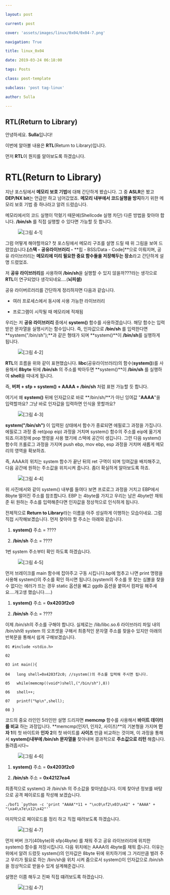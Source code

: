 ```yaml
---

layout: post

current: post

cover: 'assets/images/linux/0x04/0x04-7.png'

navigation: True

title: linux_0x04

date: 2019-03-24 06:18:00

tags: Posts

class: post-template

subclass: 'post tag-linux'

author: Sulla

---
```




## RTL(Return to Library)



안녕하세요. **Sulla**입니다!



이번에 알아볼 내용은 **RTL**(Return to Library)입니다.

먼저 **RTL**이 뭔지를 알아보도록 하겠습니다.



# RTL(Return to Library)



지난 포스팅에서 **메모리 보호 기법**에 대해 간단하게 봤습니다. 그 중 **ASLR**은 봤고 **DEP/NX bit**는 언급만 하고 넘어갔었죠. **메모리 내부에서 코드실행을 방지**하기 위한 메모리 보호 기법 중 하나라고 알려 드렸습니다.



메모리에서의 코드 실행이 막혔기 때문에(Shellcode 실행 차단) 다른 방법을 찾아야 합니다. **/bin/sh** 를 직접 실행할 수 있다면 가능할 듯 합니다.



<figure>

  <img data-action="zoom" src='{{ "/assets/images/linux/0x04/0x04-1.png" | relative_url }}' alt='[그림 4-1]'>

</figure>



그럼 어떻게 해야할까요? 첫 포스팅에서 메모리 구조를 설명 드릴 때 위 그림을 보여 드렸었습니다.**[스택 -** **공유라이브러리 -** **힙 - BSS/Data - Code]**으로 이뤄지며, 공유 라이브러리는 **메모리에 미리 필요한 중요 함수들을 저장해두는 장소**라고 간단하게 설명 드렸었죠.

저 **공유 라이브러리**를 사용하여 **/bin/sh**을 실행할 수 있지 않을까???라는 생각으로 **RTL**이 연구되었다 생각되네요....(**뇌피셜)**



공유 라이버르러리를 간단하게 정리하자면 다음과 같습니다.



- 여러 프로세스에서 동시에 사용 가능한 라이브러리

- 프로그램이 시작될 때 메모리에 적재됨



우리는 저 **공유 라이브러리** 중에서 **system()** 함수를 사용하겠습니다. 해당 함수는 입력받은 문자열을 실행시키는 함수입니다. 즉, 인자값으로 **/bin/sh** 를 입력한다면 **system("/bin/sh");**과 같은 형태가 되며 **system()**이 **/bin/sh**를 실행하게 됩니다.



<figure>

  <img data-action="zoom" src='{{ "/assets/images/linux/0x04/0x04-2.png" | relative_url }}' alt='[그림 4-2]'>

</figure>



**RTL**의 흐름을 위와 같이 표현했습니다. **libc**(공유라이브러리)의 함수(**system()**)를 사용해서 **8byte** 뒤에 **/bin/sh** 의 주소를 박아두면 **system()**이 **/bin/sh** 를 실행하여 **shell**을 따내게 됩니다. 

즉, **버퍼 + sfp + system() + AAAA + /bin/sh** 처럼 표현 가능할 듯 합니다. 



여기서 왜 **system()** 뒤에 인자값으로 바로 **/bin/sh/**가 아닌 잉여값 "**AAAA**"을 입력할까요? 그냥 바로 인자값을 입력하면 인식을 못할까요?



<figure>

  <img data-action="zoom" src='{{ "/assets/images/linux/0x04/0x04-3.png" | relative_url }}' alt='[그림 4-3]'>

</figure>



**system("/bin/sh")** 이 입력된 상태에서 함수가 종료되면 에필로그 과정을 가집니다. 에필로그 과정 중 ret(pop eip) 과정을 거치며 system() 함수의 주소를 eip에  옮기게 되죠.이과정에 pop 명령을 사용 했기에 스택에 공간이 생깁니다. 그런 다음 system() 함수의 프롤로그 과정을 가지며 push ebp, mov ebp, esp 과정을 거치며 새롭게 메모리의 영역을 확보하죠. 

즉, AAAA의 위치는 system 함수가 끝난 뒤의 ret 구역이 되며 잉여값을 배치해주고, 다음 공간에 원하는 주소값을 위치시켜 줍니다. 좀더 확실하게 알아보도록 하죠.



<figure>

  <img data-action="zoom" src='{{ "/assets/images/linux/0x04/0x04-4.png" | relative_url }}' alt='[그림 4-4]'>

</figure>



위 사진에서와 같이 system() 내부를 들여다 보면 프로로그 과정을 거치고 EBP에서 8byte 떨어진 주소를 참조합니다. EBP 는 4byte를 가지고 우리는 남은 4byte만 채워준 뒤 원하는 주소를 입력해준다면 인자값을 정상적으로 인식하게 됩니다.



전체적으로 **Return to Library**라는 이름을 아주 성실하게 이행하는 모습이네요. 그럼 직접 시작해보곘습니다. 먼저 찾아야 할 주소는 아래와 같습니다.



1. **system()** 주소 = ????

2. **/bin/sh** 주소 = ????



1번 system 주소부터 확인 하도록 하겠습니다.



<figure>

  <img data-action="zoom" src='{{ "/assets/images/linux/0x04/0x04-5.png" | relative_url }}' alt='[그림 4-5]'>

</figure>



먼저 브레이크를 main 함수에 잡아주고 구동 시킵니다.bp에 멈추고 나면 print 명령을 사용해 system()의 주소를 확인 하시면 됩니다.(system의 주소를 못 찾는 심볼을 찾을수 없다는 에러가 뜨는 경우 static 옵션을 뺴고 ggdb 옵션을 붙여서 컴파일 해주세요....개고생 했습니다.....)



1. **system()** 주소 = **0x4203f2c0**

2. **/bin/sh** 주소 = ????



이제 /bin/sh의 주소를 구해야 합니다. 실제로는 /lib/libc.so.6 라이브러리 파일 내의 /bin/sh와 system 의 오프셋을 구해서 최종적인 문자열 주소를 찾을수 있지만 아래의 반복문을 통해서 쉽게 구해보겠습니다.



    01 #include <stdio.h>

    02 

    03 int main(){

    04   long shell=0x4203f2c0; //system()의 주소를 입력해 주시면 됩니다.

    05 	 while(memcmp((void*)shell,("/bin/sh"),8))

    06   shell++;

    07 	 printf("%p\n",shell);

    08 }



코드의 중요 라인인 5라인만 설명 드리자면 **memcmp** 함수를 사용해서 **바이트 데이터를 비교** 하는 과정입니다. **memcmp(인자1, 인자2, 사이즈)**의 기본형을 가지며 **인자 1**의 첫 바이트와 **인자 2**의 첫 바이트를 **사이즈** 만큼 비교하는 것이며, 이 과정을 통해서 **system()내부에 /bin/sh 문자열을** 찾아내며 결과적으로 **주소값으로 리턴** 해줍니다. 돌려줍시다~



<figure>

  <img data-action="zoom" src='{{ "/assets/images/linux/0x04/0x04-6.png" | relative_url }}' alt='[그림 4-6]'>

</figure>



1. **system()** 주소 = **0x4203f2c0**

2. **/bin/sh** 주소 = **0x42127ea4**



최종적으로 system() 과 /bin/sh 의 주소값을 찾아냈습니다. 이제 찾아낸 정보를 바탕으로 공격 페이로드를 작성해 보겠습니다.



    ./bof1 `python -c 'print "AAAA"*11 + "\xc0\xf2\x03\x42" + "AAAA" + "\xa4\x7e\x12\x42"'`



마지막으로 페이로드를 정리 하고 직접 때려보도록 하겠습니다.



<figure>

  <img data-action="zoom" src='{{ "/assets/images/linux/0x04/0x04-7.png" | relative_url }}' alt='[그림 4-7]'>

</figure>



먼저 버버 크기(40byte)와 sfp(4byte) 를 채워 주고 공유 라이브러리에 위치한 system() 함수를 저장시킵니다. 다음 위치에는 AAAA의 4byte를 채워 줍니다. 이유는 위에서 알려 드렸듯 system()의 인자값은 8byte 뒤에 위치하기에 그 거리만큼 벌려 주고 우리가 필요로 하는 /bin/sh을 위치 시켜 줌으로서 system()이 인자값으로 /bin/sh을 정상적으로 받을수 있게 설계해준겁니다.



설명은 이쯤 해두고 진짜 직접 떄려보도록 하겠습니다.



<figure>

  <img data-action="zoom" src='{{ "/assets/images/linux/0x04/0x04-7.png" | relative_url }}' alt='[그림 4-7]'>

</figure>